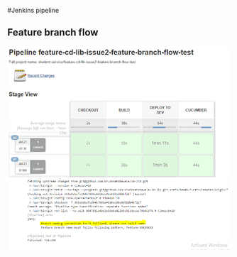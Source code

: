 #Jenkins pipeline

## Feature branch flow
![Jenkins view](images/feature-branch-flow.PNG)
![Bad naming convention](images/bad-naming-convention.PNG)